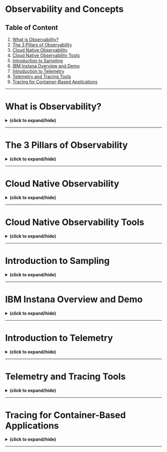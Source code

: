 # Observability and Concepts

## Table of Content

1. [What is Observability?](#intro)
2. [The 3 Pillars of Observability](#three_pillars)
3. [Cloud Native Observability](#cloud_observability)
4. [Cloud Native Observability Tools](#cloud_observability_tools)
5. [Introduction to Sampling](#sampling_intro)
6. [IBM Instana Overview and Demo](#ibm_instana)
7. [Introduction to Telemetry](#telemetry_intro)
8. [Telemetry and Tracing Tools](#telemetry_tracing_tools)
9. [Tracing for Container-Based Applications](#tracing_container)

---

<a id="intro"></a>
# What is Observability?
<details close>
<summary><b>(click to expand/hide)</b></summary>
<!-- MarkdownTOC -->

## Overview
Observability is a term in engineering and computer science that refers to the ability to understand the internal state of a system using its external outputs. This concept is crucial in modern software development, especially within microservices architecture, where systems consist of numerous interacting services.

## Definition and Importance
- **Definition**: Observability allows operators and developers to diagnose issues and understand a system's behavior under various circumstances by examining its external behavior.
- **Importance**: It enables quicker identification and resolution of issues, enhancing system reliability and efficiency.

## Observability vs. Monitoring
- **Monitoring**: Involves the collection and analysis of data (like metrics or logs) to track system performance over time. It's a reactive approach that provides a limited view of the system.
- **Observability**: Goes beyond monitoring by analyzing data in real time to offer comprehensive insights into system behavior. It's a proactive approach, allowing for real-time queries about the system without predefined metrics.

## Benefits of Observability
1. **Application Performance Monitoring**: Quickly pinpoint the root causes of performance issues, particularly in cloud-native and microservices environments.
2. **Infrastructure and Cloud Monitoring**:
   - Enhances application uptime and performance.
   - Reduces time to resolve issues.
   - Detects cloud latency and optimizes resource utilization.
3. **User Experience**:
   - Proactively resolves problems before they affect users.
   - Improves customer satisfaction and retention, boosting reputation and competitive advantage.

## Key Takeaways
- Observability provides detailed insights into a system's internal workings, allowing for more efficient problem diagnosis and system optimization.
- It delivers significant benefits to IT teams, organizations, application developers, and users, improving overall system performance and user experience.

<!-- /MarkdownTOC -->
</details>

---

<a id="three_pillars"></a>
# The 3 Pillars of Observability
<details close>
<summary><b>(click to expand/hide)</b></summary>
<!-- MarkdownTOC -->

## Introduction
The three pillars of observability—logs, metrics, and traces—are crucial for understanding complex system behaviors, particularly in sophisticated microservices-based applications. These pillars enable software engineers to diagnose and resolve performance problems comprehensively.

## Definitions of the Three Pillars
1. **Logs**:
   - **Description**: Records of events, typically in textual form, generated by infrastructure components like network devices and servers, as well as platform software.
   - **Details**: Logs provide granular, sequential records of events, capturing detailed information about application requests and exceptions, which are vital for troubleshooting.
   
2. **Metrics**:
   - **Description**: Numerical data representing the health of system components, accessed through APIs or generated via telemetry.
   - **Details**: Metrics offer aggregated data such as response times and error rates, providing a high-level view of system performance.

3. **Traces**:
   - **Description**: Records of the pathways or workflows through the application logic, following transactions across different services.
   - **Details**: Traces illustrate the end-to-end workflow of requests through a distributed system, helping pinpoint bottlenecks in the service.

## Advantages of Each Pillar
- **Logs**:
  - Easy to generate with minimal developer integration.
  - Human-readable and capable of detailed event recording.
  - Allows retrospective analysis of incidents.
  
- **Metrics**:
  - Quantitative and intuitive for setting alert thresholds.
  - Cost-effective in terms of storage and retrieval.
  - Excellent for monitoring trends and system changes.
  
- **Traces**:
  - Ideal for pinpointing specific components or steps where issues occur.
  - Provides detailed, context-specific records of request flows.
  - Facilitates debugging in distributed systems.

## Conclusion
The combination of logs, metrics, and traces forms a robust framework for observability, offering teams a holistic view of system behavior. This approach not only aids in diagnosing complex issues but also enhances problem-solving efficiency in microservices environments.

## Key Takeaways
- **Logs** capture detailed, event-specific information, facilitating in-depth troubleshooting.
- **Metrics** provide a macro view of system health and performance, useful for trend analysis and alerting.
- **Traces** offer a micro view of individual request paths, critical for identifying and resolving performance bottlenecks in distributed architectures.

<!-- /MarkdownTOC -->
</details>

---

<a id="cloud_observability"></a>
# Cloud Native Observability
<details close>
<summary><b>(click to expand/hide)</b></summary>
<!-- MarkdownTOC -->

## Overview
Cloud native observability refers to the practice of monitoring and understanding the behavior of cloud-native applications, which are typically dynamic and distributed across various environments. It is essential for maintaining performance and reliability in modern e-commerce platforms and other online applications.

## Concept of Cloud Native Observability
- **Definition**: Monitoring and analyzing cloud-native applications through extensive data collection from application and infrastructure components.
- **Techniques**: Utilizes metrics, logs, traces, events, and alerts to create a comprehensive view of the system.

## Goals
- **Rapid Detection and Troubleshooting**: Allows DevOps teams to quickly identify and resolve issues, enhancing the application delivery process.
- **Continuous Improvement**: Enables ongoing enhancements in application performance and user experience.

## Advantages of Cloud Native Observability
1. **Efficient Problem Resolution**: Quickly detect and resolve issues, minimizing disruption to services.
2. **Reduced Mean Time to Repair (MTTR)**: Accelerates troubleshooting, shifting from hours or days to minutes.
3. **Proactive Issue Detection**: 'Shift left' approach allows earlier detection and resolution of issues in the development lifecycle.
4. **Healthier Systems**: Leads to more robust and error-free applications, increasing customer satisfaction and retention.

## Challenges with Traditional Monitoring Tools
- **Complex Environments**: Traditional tools struggle with the dynamic and distributed nature of modern microservices and container-based environments.
- **Container Monitoring**: Containers, with their diverse technologies and configurations, complicate the setup of effective monitoring thresholds.
- **Limited Container Platform Monitoring**: Basic monitoring functions in container platforms often necessitate advanced monitoring solutions to capture application layer data and distributed tracing.

## Key Features of Enterprise Observability
- **Automation**: Automatically detects system changes and provides immediate feedback.
- **Context**: Reveals connections between application components and services to optimize performance.
- **Intelligent Actions**: Offers proactive analysis and recommendations for system improvements during changes.

## Conclusion
Cloud native observability is vital for managing the complexities of modern IT environments, particularly those utilizing microservices and container technologies. Traditional monitoring tools are often inadequate, highlighting the need for advanced observability solutions that integrate automation, context, and intelligent actions to ensure system health and optimal performance.

## Key Takeaways
- Cloud native observability provides crucial insights into the performance and health of distributed applications.
- The combination of logs, metrics, traces, and other data sources enables effective management and troubleshooting of cloud-native applications.
- Modern challenges in application management require observability solutions that go beyond traditional monitoring, embracing the complexities of container and microservices architectures.

<!-- /MarkdownTOC -->
</details>

---

<a id="cloud_observability_tools"></a>
# Cloud Native Observability Tools
<details close>
<summary><b>(click to expand/hide)</b></summary>
<!-- MarkdownTOC -->

## Introduction
Cloud-native observability tools are essential for organizations that rely on cloud-native infrastructure, such as tech firms, e-commerce companies, and healthcare providers. These tools help monitor application performance, identify problems, and trace their root causes in real-time, data-heavy, and digital systems.

## Significance of Cloud-native Observability Tools
- **Comprehensive Visibility**: These tools provide a single interface that delivers power and usability, allowing for the correlation of data across cloud environments at a massive scale.
- **Operational Efficiency**: They enable quick detection of performance issues and facilitate insight-driven actions within the context of business operations.

## Necessity for Modern Cloud Ecosystems
- **Limitations of Traditional Tools**: Traditional monitoring tools often lack the necessary features for modern cloud environments, leading to disconnected and siloed data.
- **Enhanced Requirements**: As organizations increasingly adopt cloud-based technologies, they require observability tools that can manage complex and dynamic applications and technology stacks.

## Factors to Consider When Selecting an Observability Tool
1. **Monitoring Capabilities**: Ability to monitor key business transactions across technology stacks.
2. **Insight Extraction**: Quick extraction of insights from telemetry data to identify root causes and alert relevant teams.
3. **AI and Business Intelligence**: Integration of AI to provide visibility and prioritize actions in a cloud-native environment.
4. **Support for Multiple Teams**: Usability across various operational teams like ITOps, DevOps, CloudOps, and SRE, providing deep insights with business context.
5. **Handling of Large Datasets**: Effectiveness in managing huge datasets and providing dynamic solutions for highly distributed cloud-native applications.

## Popular Cloud-native Observability Tools
1. **Prometheus**: A CNCF project widely used for monitoring and alerting.
2. **Jaeger**: Provides tracing capabilities to address challenges in distributed systems.
3. **Fluentd**: Unifies logging formats and routines, solving compatibility issues.
4. **Thanos**: Extends Prometheus capabilities with unlimited storage and global metrics views.
5. **Datadog**: Offers comprehensive monitoring and analytics for cloud-based applications.
6. **New Relic**: An all-in-one cloud-based observability platform for application performance and infrastructure health.
7. **AWS CloudWatch**: Monitors resources and applications on Amazon Web Services.
8. **Google Cloud Monitoring**: Provides visibility into infrastructure and application performance on Google Cloud Platform.
9. **Instana**: Delivers real-time visibility and automated root cause analysis for cloud-native applications.
10. **Mezmo (formerly LogDNA)**: Offers monitoring and analysis of application and infrastructure performance.

## Conclusion
Cloud-native observability tools are critical for modern organizations to manage their intricate and ever-changing applications and technology stacks effectively. These tools not only enhance operational efficiency but also ensure healthier systems, leading to improved business outcomes and customer satisfaction.

## Key Takeaways
- Cloud-native observability tools provide essential capabilities for real-time monitoring and troubleshooting in complex digital ecosystems.
- Selecting the right tool requires considering factors like AI integration, support for multiple teams, and the ability to handle large datasets.
- An array of tools is available, each offering unique benefits, and organizations must choose based on their specific needs and technological environments.

<!-- /MarkdownTOC -->
</details>

---

<a id="sampling_intro"></a>
# Introduction to Sampling
<details close>
<summary><b>(click to expand/hide)</b></summary>
<!-- MarkdownTOC -->

## Overview
Sampling and logging in cloud environments and software systems are crucial for managing large-scale applications that generate high volumes of logs. By collecting only a subset of log events, sampling can optimize log processing and reduce costs.

## Concept of Sampling and Logging
- **Definition**: Practice of selecting a subset of log events for analysis or storage, rather than capturing every event.
- **Purpose**: Reduces storage needs, simplifies management, and enhances the efficiency of log analysis.

## Sampling Strategies
1. **Time-Based Sampling**: Selects logs at fixed time intervals (e.g., every minute or hour).
2. **Size-Based Sampling**: Chooses logs based on their size, focusing on those exceeding a specific threshold.
3. **Random Sampling**: Randomly picks logs from a larger set for analysis.
4. **Event-Based Sampling**: Targets logs triggered by specific events like errors or warnings.
5. **Weighted Sampling**: Assigns weights to logs based on their importance or relevance and samples accordingly.

## Examples of Sampling in Observability
1. **CPU Usage**: Sampling the CPU usage at regular intervals to assess application performance.
2. **Network Packet Sampling**: Collecting samples of network packets to identify traffic issues.
3. **Sampling Tracing Data**: Analyzing trace data from distributed systems to locate bottlenecks.
4. **Log Sampling**: Sampling logs from various system sources to detect unusual trends or patterns.
5. **Error Rates Sampling**: Focusing on errors generated by applications to identify critical issues.
6. **User Behavior Sampling**: Examining user interactions, such as click streams and mouse movements, to enhance user experience.

## Advantages of Sampling
- **Reduced Overhead**: Lower data collection leads to reduced computational and storage demands.
- **Enhanced Performance**: Less data to process allows for quicker analysis and faster response times.
- **Cost-Effectiveness**: Sampling lowers storage costs while still providing valuable system insights.
- **Scalability**: Sampling facilitates scaling up monitoring capabilities by analyzing smaller data sets.

## Disadvantages of Sampling
- **Missing Details**: Important information might be overlooked, affecting system understanding.
- **Accuracy Issues**: Sampling may not accurately represent the actual system behavior.
- **Limited Resolution**: A partial view from sampled data can obscure detailed system activities.
- **Masked Outliers**: Rare but critical outliers might be missed, potentially leaving important issues undetected.
- **Complex Diagnostics**: Diagnosing intricate performance issues becomes challenging due to interactions between multiple system variables and dependencies being partially captured.

## Conclusion
Sampling and logging are essential practices for efficient observability in cloud environments, helping manage extensive data from large applications. While offering significant advantages like reduced overhead and cost-effectiveness, it's crucial to consider the potential drawbacks such as missed details and limited resolution that might impact overall system analysis and performance.

## Key Takeaways
- Sampling strategies such as time-based, size-based, and random sampling play a pivotal role in efficient data management.
- While sampling enhances performance and reduces costs, it may also lead to gaps in data accuracy and detail, posing challenges in thorough system analysis.

<!-- /MarkdownTOC -->
</details>

---

<a id="ibm_instana"></a>
# IBM Instana Overview and Demo
<details close>
<summary><b>(click to expand/hide)</b></summary>
<!-- MarkdownTOC -->

## Introduction
IBM Instana Observability, or simply Instana, is an automated application performance management (APM) solution designed to manage microservices and cloud-native applications effectively.

## What is Instana?
- **Functionality**: Automates the visibility of applications and services, providing contextual insights and enabling intelligent actions based on the observed data.
- **Coverage**: Monitors applications, services, infrastructure, web browsers, mobile applications, and more, across over 200 domain-specific technologies.
- **Automation**: Includes automated dependency mapping and smart alerts for comprehensive and easy-to-use data analytics.

## Key Features of Instana
1. **Real-Time Metrics**: Offers granular observability metrics with data refreshed every second, tracing every transaction from end to end.
2. **Automated Root-Cause Analysis**: Utilizes event correlation, performance thresholds, and SLA violation analysis to pinpoint issues.
3. **Infrastructure Monitoring**: Constantly monitors and adapts to changes in infrastructure, providing a detailed map of system health.
4. **Curated Dashboards**: Delivers curated dashboards tailored to common use cases, reducing the need for custom dashboards.

## Installation and Configuration
- **Host Agent**: Instana agents can be installed on various platforms like VMs, physical hosts, Kubernetes, and more.
- **Sensors**: After installing the host agent, Instana sensors automatically monitor specific technologies, though some may require additional configuration.

## Monitoring Capabilities
1. **Website Monitoring (EUM/RUM)**: Analyzes browser request times and load times to provide insights into the web browsing experience.
2. **Mobile App Monitoring**: Offers analysis of URL request times in mobile apps, enhancing understanding of the app experience.
3. **Unbounded Analytics**: Allows infinite flexibility to derive insights from all data using tag-based filtering, grouping, and visualization without needing to learn a new query language.
4. **Analyze Infrastructure**: An ad hoc exploration feature that enables multivariate comparisons of infrastructure entities to quickly identify issues.

## Advanced Features
- **Built-in Events**: Predefined health signatures help monitor the system's health, with options to disable irrelevant events.
- **Custom Events**: Users can create and manage custom events to tailor monitoring to specific needs.

## Benefits of Instana
- **Efficient Problem Resolution**: Instana's automated solutions quickly identify and address performance and stability issues.
- **Enhanced User Experience**: Through comprehensive monitoring of web and mobile applications, ensuring optimal end-user interactions.
- **Scalability and Flexibility**: Adapts to changes in infrastructure and scales monitoring capabilities as needed.

## Conclusion
Instana is a state-of-the-art APM tool that simplifies the management of microservices and cloud-native applications by providing automated, comprehensive, and real-time observability. It is ideal for organizations aiming to enhance application performance and reliability through advanced monitoring and analytics.

## Key Takeaways
- Instana automates the visibility of applications and provides intelligent analysis to manage microservices and cloud-native environments efficiently.
- The platform offers a range of monitoring and analytic tools, including real-time metrics, automated root-cause analysis, and infrastructure monitoring.
- Instana supports both automated and customizable approaches to ensure thorough and adaptive application performance management.

<!-- /MarkdownTOC -->
</details>

---

<a id="telemetry_intro"></a>
# Introduction to Telemetry
<details close>
<summary><b>(click to expand/hide)</b></summary>
<!-- MarkdownTOC -->


<!-- /MarkdownTOC -->
</details>

---

<a id="telemetry_tracing_tools"></a>
# Telemetry and Tracing Tools
<details close>
<summary><b>(click to expand/hide)</b></summary>
<!-- MarkdownTOC -->


<!-- /MarkdownTOC -->
</details>

---

<a id="tracing_container"></a>
# Tracing for Container-Based Applications
<details close>
<summary><b>(click to expand/hide)</b></summary>
<!-- MarkdownTOC -->


<!-- /MarkdownTOC -->
</details>

---

